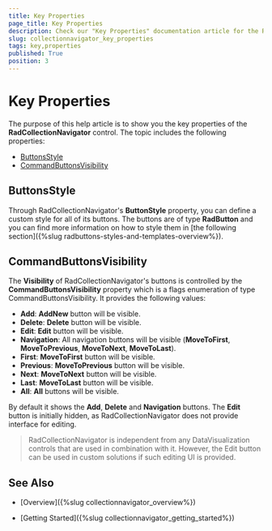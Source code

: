 ```yaml
---
title: Key Properties
page_title: Key Properties
description: Check our "Key Properties" documentation article for the RadCollectionNavigator WPF control.
slug: collectionnavigator_key_properties
tags: key,properties
published: True
position: 3
---
```


# Key Properties

The purpose of this help article is to show you the key properties of the __RadCollectionNavigator__ control. The topic includes the following properties:

* [ButtonsStyle](#buttonsstyle)
* [CommandButtonsVisibility](#commandbuttonsvisibility)

## ButtonsStyle

Through RadCollectionNavigator's **ButtonStyle** property, you can define a custom style for all of its buttons. The buttons are of type **RadButton** and you can find more information on how to style them in [the following section]({%slug radbuttons-styles-and-templates-overview%}).

## CommandButtonsVisibility

The **Visibility** of RadCollectionNavigator's buttons is controlled by the **CommandButtonsVisibility** property which is a flags enumeration of type CommandButtonsVisibility. It provides the following values:

* **Add**: **AddNew** button will be visible.
* **Delete**: **Delete** button will be visible.
* **Edit**: **Edit** button will be visible.
* **Navigation**: All navigation buttons will be visible (**MoveToFirst**, **MoveToPrevious**, **MoveToNext**, **MoveToLast**).
* **First**: **MoveToFirst** button will be visible.
* **Previous**: **MoveToPrevious** button will be visible.
* **Next**: **MoveToNext** button will be visible.
* **Last**: **MoveToLast** button will be visible.
* **All**: **All** buttons will be visible.

By default it shows the **Add**, **Delete** and **Navigation** buttons. The **Edit** button is initially hidden, as RadCollectionNavigator does not provide interface for editing.

>RadCollectionNavigator is independent from any DataVisualization controls that are used in combination with it. However, the Edit button can be used in custom solutions if such editing UI is provided.

## See Also

 * [Overview]({%slug collectionnavigator_overview%})
 
 * [Getting Started]({%slug collectionnavigator_getting_started%})